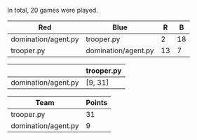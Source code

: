 In total, 20 games were played.

| Red                 | Blue                | R  | B  |
|---------------------|---------------------|----|----|
| domination/agent.py | trooper.py          | 2  | 18 |
| trooper.py          | domination/agent.py | 13 | 7  |

|                     | trooper.py |
|---------------------|------------|
| domination/agent.py | [9, 31]    |

| Team                | Points |
|---------------------|--------|
| trooper.py          | 31     |
| domination/agent.py | 9      |
